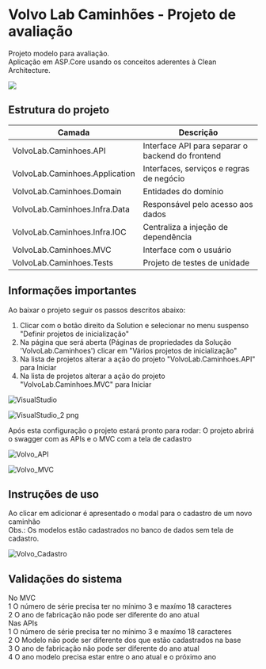 

# Volvo Lab Caminhões - Projeto de avaliação

Projeto modelo para avaliação.<br>
Aplicação em ASP.Core usando os conceitos aderentes à Clean Architecture.

![](img/eshop-webmvc-app-screenshot.png)

## Estrutura do projeto

| Camada | Descrição 
| ------------- | ------------- |
| VolvoLab.Caminhoes.API | Interface API para separar o backend do frontend  |
| VolvoLab.Caminhoes.Application | Interfaces, serviços e regras de negócio |
| VolvoLab.Caminhoes.Domain | Entidades do domínio  |
| VolvoLab.Caminhoes.Infra.Data | Responsável pelo acesso aos dados |
| VolvoLab.Caminhoes.Infra.IOC | Centraliza a injeção de dependência  |
| VolvoLab.Caminhoes.MVC | Interface com o usuário  |
| VolvoLab.Caminhoes.Tests |  Projeto de testes de unidade |

## Informações importantes

Ao baixar o projeto seguir os passos descritos abaixo:
1. Clicar com o botão direito da Solution e selecionar no menu suspenso "Definir projetos de inicialização"
2. Na página que será aberta (Páginas de propriedades da Solução 'VolvoLab.Caminhoes') clicar em "Vários projetos de inicialização"
3. Na lista de projetos alterar a ação do projeto "VolvoLab.Caminhoes.API" para Iniciar
4. Na lista de projetos alterar a ação do projeto "VolvoLab.Caminhoes.MVC" para Iniciar

![VisualStudio](https://user-images.githubusercontent.com/9287336/126923709-6729c5e9-abbe-41fd-b48d-a3a4ddaafbfc.png)


![VisualStudio_2 png](https://user-images.githubusercontent.com/9287336/126923719-b00724e1-3f9b-43c7-b2ae-cae399a674f3.jpg)


Após esta configuração o projeto estará pronto para rodar:
O projeto abrirá o swagger com as APIs e o MVC com a tela de cadastro

![Volvo_API](https://user-images.githubusercontent.com/9287336/126924076-81a14eee-316a-4bfd-87b5-040caa5c4fcb.jpg)


![Volvo_MVC](https://user-images.githubusercontent.com/9287336/126924090-0dba37e1-1eaa-42fb-b05f-d3a3b674290f.jpg)


## Instruções de uso
Ao clicar em adicionar é apresentado o modal para o cadastro de um novo caminhão<br>
Obs.: Os modelos estão cadastrados no banco de dados sem tela de cadastro.<br>

![Volvo_Cadastro](https://user-images.githubusercontent.com/9287336/126924145-462d222c-1192-49b5-87fc-a0b407e1d2b1.jpg)

## Validações do sistema
No MVC<br>
   1 O número de série precisa ter no mínimo 3 e maxímo 18 caracteres<br>
   2 O ano de fabricação não pode ser diferente do ano atual<br>
Nas APIs<br>
   1 O número de série precisa ter no mínimo 3 e maxímo 18 caracteres<br>
   2 O Modelo não pode ser diferente dos que estão cadastrados na base<br>
   3 O ano de fabricação não pode ser diferente do ano atual <br>
   4 O ano modelo precisa estar entre o ano atual e o próximo ano
   
   
   








